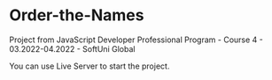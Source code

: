 # Order-the-Names
Project from JavaScript Developer Professional Program - Course 4 - 03.2022-04.2022 - SoftUni Global

You can use Live Server to start the project.
